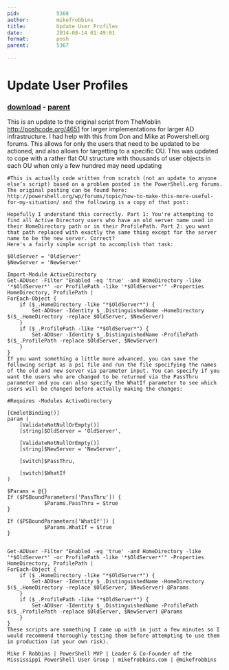 ```yaml
---
pid:            5368
author:         mikefrobbins
title:          Update User Profiles
date:           2014-08-14 01:49:01
format:         posh
parent:         5367

---
```


# Update User Profiles

### [download](//scripts/5368.ps1) - [parent](//scripts/5367.md)

This is an update to the original script from TheMoblin http://poshcode.org/4651 for larger implementations for larger AD infrastructure. I had help with this from Don and Mike at Powershell.org forums.
This allows for only the users that need to be updated to be actioned, and also allows for targetting to a specific OU. This was updated to cope with a rather flat OU structure with thousands of user objects in each OU when only a few hundred may need updating


```posh
#This is actually code written from scratch (not an update to anyone else’s script) based on a problem posted in the PowerShell.org forums. The original posting can be found here: http://powershell.org/wp/forums/topic/how-to-make-this-more-useful-for-my-situation/ and the following is a copy of that post:

Hopefully I understand this correctly. Part 1: You're attempting to find all Active Directory users who have an old server name used in their HomeDirectory path or in their ProfilePath. Part 2: you want that path replaced with exactly the same thing except for the server name to be the new server. Correct?
Here's a fairly simple script to accomplish that task:

$OldServer = 'OldServer'
$NewServer = 'NewServer'
 
Import-Module ActiveDirectory
Get-ADUser -Filter "Enabled -eq 'true' -and HomeDirectory -like '*$OldServer*' -or ProfilePath -like '*$OldServer*'" -Properties HomeDirectory, ProfilePath |
ForEach-Object {
    if ($_.HomeDirectory -like "*$OldServer*") {
        Set-ADUser -Identity $_.DistinguishedName -HomeDirectory $($_.HomeDirectory -replace $OldServer, $NewServer)
    }
    if ($_.ProfilePath -like "*$OldServer*") {
        Set-ADUser -Identity $_.DistinguishedName -ProfilePath $($_.ProfilePath -replace $OldServer, $NewServer)
    }
}
If you want something a little more advanced, you can save the following script as a ps1 file and run the file specifying the names of the old and new server via parameter input. You can specify if you want the users who are changed to be returned via the PassThru parameter and you can also specify the WhatIf parameter to see which users will be changed before actually making the changes:

#Requires -Modules ActiveDirectory
 
[CmdletBinding()]
param (
    [ValidateNotNullOrEmpty()]
    [string]$OldServer = 'OldServer',
 
    [ValidateNotNullOrEmpty()]
    [string]$NewServer = 'NewServer',
 
    [switch]$PassThru,
 
    [switch]$WhatIf
)
 
$Params = @{}
If ($PSBoundParameters['PassThru']) {
            $Params.PassThru = $true
}
 
If ($PSBoundParameters['WhatIf']) {
            $Params.WhatIf = $true
}
 
 
Get-ADUser -Filter "Enabled -eq 'true' -and HomeDirectory -like '*$OldServer*' -or ProfilePath -like '*$OldServer*'" -Properties HomeDirectory, ProfilePath |
ForEach-Object {
    if ($_.HomeDirectory -like "*$OldServer*") {
        Set-ADUser -Identity $_.DistinguishedName -HomeDirectory $($_.HomeDirectory -replace $OldServer, $NewServer) @Params
    }
    if ($_.ProfilePath -like "*$OldServer*") {
        Set-ADUser -Identity $_.DistinguishedName -ProfilePath $($_.ProfilePath -replace $OldServer, $NewServer) @Params
    }
}
These scripts are something I came up with in just a few minutes so I would recommend thoroughly testing them before attempting to use them in production (at your own risk).

Mike F Robbins | PowerShell MVP | Leader & Co-Founder of the Mississippi PowerShell User Group | mikefrobbins.com | @mikefrobbins
```
